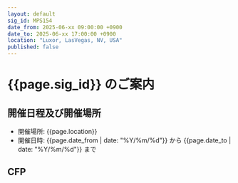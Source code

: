 ```yaml
---
layout: default
sig_id: MPS154
date_from: 2025-06-xx 09:00:00 +0900
date_to: 2025-06-xx 17:00:00 +0900
location: "Luxor, LasVegas, NV, USA"
published: false
---
```

# {{page.sig_id}} のご案内

## 開催日程及び開催場所

- 開催場所: {{page.location}}
- 開催日時: {{page.date_from | date: "%Y/%m/%d"}} から {{page.date_to | date: "%Y/%m/%d"}} まで

## CFP
